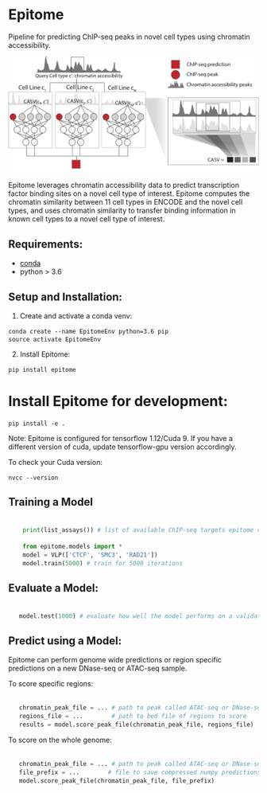 # Epitome

Pipeline for predicting ChIP-seq peaks in novel cell types using chromatin accessibility.

![Epitome Diagram](docs/figures/epitome_diagram_celllines.png)

Epitome leverages chromatin accessibility data to predict transcription factor binding sites on a novel cell type of interest. Epitome computes the chromatin similarity between 11 cell types in ENCODE and the novel cell types, and uses chromatin similarity to transfer binding information in known cell types to a novel cell type of interest.


## Requirements:
* [conda](https://docs.conda.io/en/latest/miniconda.html)
* python > 3.6

## Setup and Installation:
1. Create and activate a conda venv:
```
conda create --name EpitomeEnv python=3.6 pip
source activate EpitomeEnv
```
2. Install Epitome:
```
pip install epitome
```

# Install Epitome for development:
```
pip install -e .
```

Note: Epitome is configured for tensorflow 1.12/Cuda 9. If you have a different
version of cuda, update tensorflow-gpu version accordingly.

To check your Cuda version:
```
nvcc --version
```

## Training a Model

```python

    print(list_assays()) # list of available ChIP-seq targets epitome can predict on

    from epitome.models import *
    model = VLP(['CTCF', 'SMC3', 'RAD21'])
    model.train(5000) # train for 5000 iterations
```

## Evaluate a Model:

```python

   model.test(1000) # evaluate how well the model performs on a validation set

```

## Predict using a Model:

Epitome can perform genome wide predictions or region specific predictions on
a new DNase-seq or ATAC-seq sample.

To score specific regions:

```python

   chromatin_peak_file = ... # path to peak called ATAC-seq or DNase-seq in bed format
   regions_file = ...        # path to bed file of regions to score
   results = model.score_peak_file(chromatin_peak_file, regions_file)

```

To score on the whole genome:
```python

   chromatin_peak_file = ... # path to peak called ATAC-seq or DNase-seq in bed format
   file_prefix = ...        # file to save compressed numpy predictions to.
   model.score_peak_file(chromatin_peak_file, file_prefix)

```
